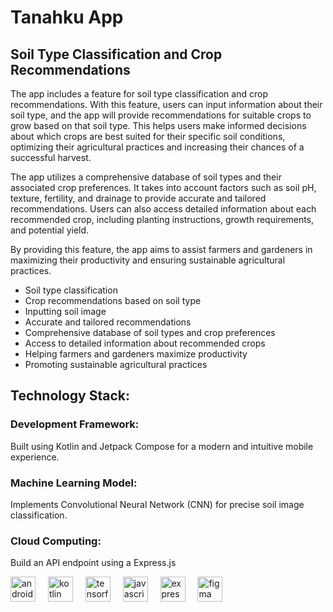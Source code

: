 # Tanahku App

## Soil Type Classification and Crop Recommendations

The app includes a feature for soil type classification and crop recommendations. With this feature, users can input information about their soil type, and the app will provide recommendations for suitable crops to grow based on that soil type. This helps users make informed decisions about which crops are best suited for their specific soil conditions, optimizing their agricultural practices and increasing their chances of a successful harvest.

The app utilizes a comprehensive database of soil types and their associated crop preferences. It takes into account factors such as soil pH, texture, fertility, and drainage to provide accurate and tailored recommendations. Users can also access detailed information about each recommended crop, including planting instructions, growth requirements, and potential yield.

By providing this feature, the app aims to assist farmers and gardeners in maximizing their productivity and ensuring sustainable agricultural practices.

- Soil type classification
- Crop recommendations based on soil type
- Inputting soil image
- Accurate and tailored recommendations
- Comprehensive database of soil types and crop preferences
- Access to detailed information about recommended crops
- Helping farmers and gardeners maximize productivity
- Promoting sustainable agricultural practices

## Technology Stack:
### Development Framework:
Built using Kotlin and Jetpack Compose for a modern and intuitive mobile experience.

### Machine Learning Model:
Implements Convolutional Neural Network (CNN) for precise soil image classification.

### Cloud Computing:
Build an API endpoint using a Express.js

<div align="left">
  <img src="https://cdn.jsdelivr.net/gh/devicons/devicon/icons/android/android-original.svg" height="40" alt="android logo"  />
  <img width="12" />
  <img src="https://cdn.jsdelivr.net/gh/devicons/devicon/icons/kotlin/kotlin-original.svg" height="40" alt="kotlin logo"  />
  <img width="12" />
  <img src="https://cdn.jsdelivr.net/gh/devicons/devicon/icons/tensorflow/tensorflow-original.svg" height="40" alt="tensorflow logo"  />
  <img width="12" />
  <img src="https://cdn.jsdelivr.net/gh/devicons/devicon/icons/javascript/javascript-original.svg" height="40" alt="javascript logo"  />
  <img width="12" />
  <img src="https://cdn.jsdelivr.net/gh/devicons/devicon/icons/express/express-original.svg" height="40" alt="express logo"  />
  <img width="12" />
  <img src="https://cdn.jsdelivr.net/gh/devicons/devicon/icons/figma/figma-original.svg" height="40" alt="figma logo"  />
</div>

###


<!--

**Here are some ideas to get you started:**

🙋‍♀️ A short introduction - what is your organization all about?
🌈 Contribution guidelines - how can the community get involved?
👩‍💻 Useful resources - where can the community find your docs? Is there anything else the community should know?
🍿 Fun facts - what does your team eat for breakfast?
🧙 Remember, you can do mighty things with the power of [Markdown](https://docs.github.com/github/writing-on-github/getting-started-with-writing-and-formatting-on-github/basic-writing-and-formatting-syntax)
-->
